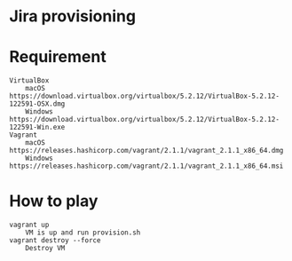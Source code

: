 # Jira provisioning

# Requirement

	VirtualBox
		macOS https://download.virtualbox.org/virtualbox/5.2.12/VirtualBox-5.2.12-122591-OSX.dmg
		Windows https://download.virtualbox.org/virtualbox/5.2.12/VirtualBox-5.2.12-122591-Win.exe
	Vagrant
		macOS https://releases.hashicorp.com/vagrant/2.1.1/vagrant_2.1.1_x86_64.dmg
		Windows https://releases.hashicorp.com/vagrant/2.1.1/vagrant_2.1.1_x86_64.msi

# How to play
	vagrant up
		VM is up and run provision.sh
	vagrant destroy --force
		Destroy VM

